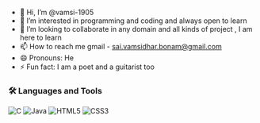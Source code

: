 - 👋 Hi, I’m @vamsi-1905
- 👀 I’m interested in programming and coding and always open to learn
- 💞️ I’m looking to collaborate in any domain and all kinds of project , I am here to learn
- 📫 How to reach me gmail - sai.vamsidhar.bonam@gmail.com
- 😄 Pronouns: He
- ⚡ Fun fact: I am a poet and a guitarist too
### 🛠️ Languages and Tools
![C](https://img.shields.io/badge/C-00599C?style=for-the-badge&logo=c&logoColor=white)
![Java](https://img.shields.io/badge/Java-ED8B00?style=for-the-badge&logo=openjdk&logoColor=white)
![HTML5](https://img.shields.io/badge/HTML5-E34F26?style=for-the-badge&logo=html5&logoColor=white)
![CSS3](https://img.shields.io/badge/CSS3-1572B6?style=for-the-badge&logo=css3&logoColor=white)

<!---
vamsi-1905/vamsi-1905 is a ✨ special ✨ repository because its `README.md` (this file) appears on your GitHub profile.
You can click the Preview link to take a look at your changes.
--->
